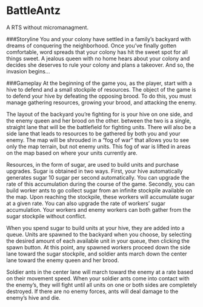 BattleAntz
==========

A RTS without micromanagment.


###Storyline
You and your colony have settled in a family’s backyard with dreams of conquering the neighborhood. Once you’ve finally gotten comfortable, word spreads that your colony has hit the sweet spot for all things sweet. A jealous queen with no home hears about your colony and  decides she deserves to rule your colony and plans a takeover. And so, the invasion begins...


###Gameplay
At the beginning of the game you, as the player, start with a hive to defend and a small stockpile of resources. The object of the game is to defend your hive by defeating the opposing brood. To do this, you must manage gathering resources, growing your brood, and attacking the enemy.

The layout of the backyard you’re fighting for is your hive on one side, and the enemy queen and her brood on the other. between the two is a single, straight lane that will be the battlefield for fighting units. There will also be a side lane that leads to resources to be gathered by both you and your enemy. The map will be shrouded in a “fog of war” that allows you to see only the map terrain, but not enemy units. This fog of war is lifted in areas on the map based on where your units currently are. 

Resources, in the form of sugar, are used to build units and purchase upgrades. Sugar is obtained in two ways. First, your hive automatically generates sugar 10 sugar per second automatically. You can upgrade the rate of this accumulation during the course of the game. Secondly, you can build worker ants to go collect sugar from an infinite stockpile available on the map. Upon reaching the stockpile, these workers will accumulate sugar at a given rate. You can also upgrade the rate of workers’ sugar accumulation. Your workers and enemy workers can both gather from the sugar stockpile without conflict. 

When you spend sugar to build units at your hive, they are added into a queue. Units are spawned to the backyard when you choose, by selecting the desired amount of each available unit in your queue, then clicking the spawn button. At this point, any spawned workers proceed down the side lane toward the sugar stockpile, and soldier ants march down the center lane toward the enemy queen and her brood.

Soldier ants in the center lane will march toward the enemy at a rate based on their movement speed. When your soldier ants come into contact with the enemy’s, they will fight until all units on one or both sides are completely destroyed. If there are no enemy forces, ants will deal damage to the enemy’s hive and die.